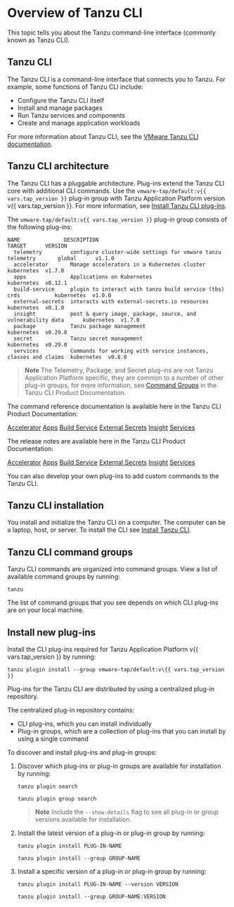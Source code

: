 # Overview of Tanzu CLI

This topic tells you about the Tanzu command-line interface (commonly known as Tanzu CLI).

## <a id="tanzu-cli"></a>Tanzu CLI

The Tanzu CLI is a command-line interface that connects you to Tanzu. For example, some functions of
Tanzu CLI include:

- Configure the Tanzu CLI itself
- Install and manage packages
- Run Tanzu services and components
- Create and manage application workloads

For more information about Tanzu CLI, see the
[VMware Tanzu CLI documentation](https://docs.vmware.com/en/VMware-Tanzu-CLI/index.html).

## <a id="itanzu-cli-architecture"></a>Tanzu CLI architecture

The Tanzu CLI has a pluggable architecture. Plug-ins extend the Tanzu CLI core with additional CLI
commands. Use the `vmware-tap/default:v{{ vars.tap_version }}` plug-in group with
Tanzu Application Platform version v{{ vars.tap_version }}. For more information,
see [Install Tanzu CLI plug-ins](../install-tanzu-cli.hbs.md).

The `vmware-tap/default:v{{ vars.tap_version }}` plug-in group consists of the following plug-ins:

```console
NAME              DESCRIPTION                                                      TARGET      VERSION
  telemetry         configure cluster-wide settings for vmware tanzu telemetry       global      v1.1.0
  accelerator       Manage accelerators in a Kubernetes cluster                      kubernetes  v1.7.0
  apps              Applications on Kubernetes                                       kubernetes  v0.12.1
  build-service     plugin to interact with tanzu build service (tbs) crds           kubernetes  v1.0.0
  external-secrets  interacts with external-secrets.io resources                     kubernetes  v0.1.0
  insight           post & query image, package, source, and vulnerability data      kubernetes  v1.7.0
  package           Tanzu package management                                         kubernetes  v0.29.0
  secret            Tanzu secret management                                          kubernetes  v0.29.0
  services          Commands for working with service instances, classes and claims  kubernetes  v0.8.0
```

> **Note** The Telemetry, Package, and Secret plug-ins are not Tanzu Application Platform specific, they
are common to a number of other plug-in groups, for more information, see
 [Command Groups](https://docs.vmware.com/en/VMware-Tanzu-CLI/1.0/tanzu-cli/command-ref.html) in the
Tanzu CLI Product Documentation. 

The command reference documentation is available here in the Tanzu CLI Product Documentation:

[Accelerator](https://docs.vmware.com/en/VMware-Tanzu-CLI/1.1/tanzu-cli/tanzu-accelerator.html)
[Apps](https://docs.vmware.com/en/VMware-Tanzu-CLI/1.1/tanzu-cli/tanzu-apps.html)
[Build Service](https://docs.vmware.com/en/VMware-Tanzu-CLI/1.1/tanzu-cli/tanzu-build-service.html)
[External Secrets](https://docs.vmware.com/en/VMware-Tanzu-CLI/1.1/tanzu-cli/tanzu-external-secrets.html)
[Insight](https://docs.vmware.com/en/VMware-Tanzu-CLI/1.1/tanzu-cli/tanzu-insight.html)
[Services](https://docs.vmware.com/en/VMware-Tanzu-CLI/1.1/tanzu-cli/tanzu-services.html)

The release notes are available here in the Tanzu CLI Product Documentation:

[Accelerator](https://docs.vmware.com/en/VMware-Tanzu-CLI/1.1/tanzu-cli/release-notes-apps.html)
[Apps](https://docs-staging.vmware.com/en/draft/VMware-Tanzu-CLI/1.1/tanzu-cli/release-notes-accelerator.html)
[Build Service](https://docs-staging.vmware.com/en/draft/VMware-Tanzu-CLI/1.1/tanzu-cli/release-notes-build-service.html)
[External Secrets](https://docs-staging.vmware.com/en/draft/VMware-Tanzu-CLI/1.1/tanzu-cli/release-notes-external-secrets.html)
[Insight](https://docs-staging.vmware.com/en/draft/VMware-Tanzu-CLI/1.1/tanzu-cli/release-notes-insight.html)
[Services](https://docs-staging.vmware.com/en/draft/VMware-Tanzu-CLI/1.1/tanzu-cli/release-notes-services.html)

You can also develop your own plug-ins to add custom commands to the Tanzu CLI.

## <a id="tanzu-cli-install"></a>Tanzu CLI installation

You install and initialize the Tanzu CLI on a computer. The computer can be a laptop, host, or server.
To install the CLI see [Install Tanzu CLI](../install-tanzu-cli.hbs.md#cli-and-plugin).

## <a id="tanzu-cli-command-groups"></a>Tanzu CLI command groups

Tanzu CLI commands are organized into command groups. View a list of available command groups by
running:

```console
tanzu
```

The list of command groups that you see depends on which CLI plug-ins are  on your local
machine.

## <a id="install-new"></a> Install new plug-ins

Install the CLI plug-ins required for Tanzu Application Platform v{{ vars.tap_version }} by running:

```console
tanzu plugin install --group vmware-tap/default:v\{{ vars.tap_version }}
```

Plug-ins for the Tanzu CLI are distributed by using a centralized plug-in repository.

The centralized plug-in repository contains:

- CLI plug-ins, which you can install individually
- Plug-in groups, which are a collection of plug-ins that you can install by using a single command

To discover and install plug-ins and plug-in groups:

1. Discover which plug-ins or plug-in groups are available for installation by running:

   ```console
   tanzu plugin search
   ```

   ```console
   tanzu plugin group search
   ```

   > **Note** Include the `--show-details` flag to see all plug-in or group versions available
   > for installation.

2. Install the latest version of a plug-in or plug-in group by running:

   ```console
   tanzu plugin install PLUG-IN-NAME
   ```

   ```console
   tanzu plugin install --group GROUP-NAME
   ```

3. Install a specific version of a plug-in or plug-in group by running:

   ```console
   tanzu plugin install PLUG-IN-NAME --version VERSION
   ```

   ```console
   tanzu plugin install --group GROUP-NAME:VERSION
   ```